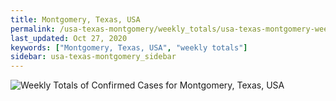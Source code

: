 ```yaml
---
title: Montgomery, Texas, USA
permalink: /usa-texas-montgomery/weekly_totals/usa-texas-montgomery-weekly_totals.html
last_updated: Oct 27, 2020
keywords: ["Montgomery, Texas, USA", "weekly totals"]
sidebar: usa-texas-montgomery_sidebar
---
```


![Weekly Totals of Confirmed Cases for Montgomery, Texas, USA](/covid_tracker/images/graphs/usa-texas-montgomery-weekly_totals_graph.png)
